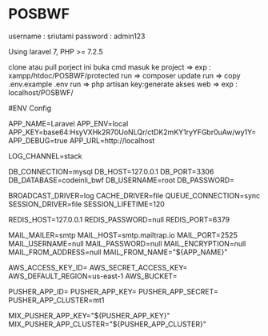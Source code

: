 # POSBWF
username : sriutami
password : admin123


Using laravel 7, PHP >= 7.2.5

clone atau pull porject ini
buka cmd
masuk ke project => exp : xampp/htdoc/POSBWF/protected
run => composer update
run => copy .env.example .env
run => php artisan key:generate
akses web => exp : localhost/POSBWF/




#ENV Config

APP_NAME=Laravel
APP_ENV=local
APP_KEY=base64:HsyVXHk2R70UoNLQr/ctDK2mKY1ryYFGbr0uAw/wy1Y=
APP_DEBUG=true
APP_URL=http://localhost

LOG_CHANNEL=stack

DB_CONNECTION=mysql
DB_HOST=127.0.0.1
DB_PORT=3306
DB_DATABASE=codeinli_bwf
DB_USERNAME=root
DB_PASSWORD=

BROADCAST_DRIVER=log
CACHE_DRIVER=file
QUEUE_CONNECTION=sync
SESSION_DRIVER=file
SESSION_LIFETIME=120

REDIS_HOST=127.0.0.1
REDIS_PASSWORD=null
REDIS_PORT=6379

MAIL_MAILER=smtp
MAIL_HOST=smtp.mailtrap.io
MAIL_PORT=2525
MAIL_USERNAME=null
MAIL_PASSWORD=null
MAIL_ENCRYPTION=null
MAIL_FROM_ADDRESS=null
MAIL_FROM_NAME="${APP_NAME}"

AWS_ACCESS_KEY_ID=
AWS_SECRET_ACCESS_KEY=
AWS_DEFAULT_REGION=us-east-1
AWS_BUCKET=

PUSHER_APP_ID=
PUSHER_APP_KEY=
PUSHER_APP_SECRET=
PUSHER_APP_CLUSTER=mt1

MIX_PUSHER_APP_KEY="${PUSHER_APP_KEY}"
MIX_PUSHER_APP_CLUSTER="${PUSHER_APP_CLUSTER}"
